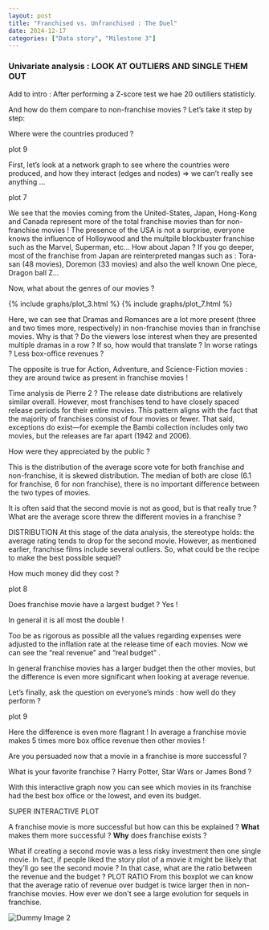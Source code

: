 ```yaml
---
layout: post
title: "Franchised vs. Unfranchised : The Duel"
date: 2024-12-17
categories: ["Data story", "Milestone 3"]
---
```


### Univariate analysis : LOOK AT OUTLIERS AND SINGLE THEM OUT
Add to intro : After performing a Z-score test we hae 20 outiliers statisticly. 


And how do them compare to non-franchise movies ? Let’s take it step by step:

Where were the countries produced ?

plot 9

First, let’s look at a network graph to see where the countries were produced, and how they interact (edges and nodes) ⇒ we can’t really see anything …

plot 7

We see that the movies coming from the United-States, Japan, Hong-Kong and Canada represent more of the total franchise movies than for non-franchise movies ! 
The presence of the USA is not a surprise, everyone knows the influence of Holloywood and the multpile blockbuster franchise such as the Marvel, Superman, etc... 
How about Japan ? If you go deeper, most of the franchise from Japan are reinterpreted mangas such as : Tora-san (48 movies), Doremon (33 movies) and also the well known One piece, Dragon ball Z...

Now, what about the genres of our movies ?



{% include graphs/plot_3.html %} 
{% include graphs/plot_7.html %}
    


Here, we can see that Dramas and Romances are a lot more present (three and two times more, respectively) in non-franchise movies than in franchise movies. Why is that ? Do the viewers lose interest when they are presented multiple dramas in a row ? If so, how would that translate ? In worse ratings ? Less box-office revenues ? 

The opposite is true for Action, Adventure, and Science-Fiction movies : they are around twice as present in franchise movies !

Time analysis de Pierre 2 ?
The release date distributions are relatively similar overall. However, most franchises tend to have closely spaced release periods for their entire movies. This pattern aligns with the fact that the majority of franchises consist of four movies or fewer. That said, exceptions do exist—for exemple the Bambi collection includes only two movies, but the releases are far apart (1942 and 2006).

How were they appreciated by the public ?

This is the distribution of the average score vote for both franchise and non-franchise, it is skewed distribution. The median of both are close (6.1 for franchise, 6 for non franchise), there is no important difference between the two types of movies. 

It is often said that the second movie is not as good, but is that really true ? What are the average score threw the different movies in a franchise ? 

DISTRIBUTION
At this stage of the data analysis, the stereotype holds: the average rating tends to drop for the second movie. However, as mentioned earlier, franchise films include several outliers. So, what could be the recipe to make the best possible sequel?

How much money did they cost ?

plot 8

Does franchise movie have a largest budget ? Yes ! 

In general it is all most the double ! 

Too be as rigorous as possible all the values regarding expenses were adjusted to the inflation rate at the release time of each movies. Now we can see the “real revenue” and “real budget” .

In general franchise movies has a larger budget then the other movies, but the difference is even more significant when looking at average revenue. 

Let’s finally, ask the question on everyone’s minds : how well do they perform ?

plot 9

Here the difference is even more flagrant ! In average a franchise movie makes 5 times more box office revenue then other movies ! 

Are you persuaded now that a movie in a franchise is more successful ? 

What is your favorite franchise ? Harry Potter, Star Wars or James Bond ? 

With this interactive graph now you can see which movies in its franchise had the best box office or the lowest, and even its budget. 

SUPER INTERACTIVE PLOT 

 A franchise movie is more successful but  how can this be explained ? **What** makes them more successful ? **Why** does franchise exists ? 

What if creating a second movie was a less risky investment then one single movie. In fact, if people liked the story plot of a movie it might be likely that they’ll go see the second movie ? In that case, what are the ratio between the revenue and the budget  ?
PLOT RATIO
From this boxplot we can know that the average ratio of revenue over budget is twice larger then in non-franchise movies. How ever we don't see a large evolution for sequels in franchise. 






![Dummy Image 2](https://picsum.photos/1200/400)


